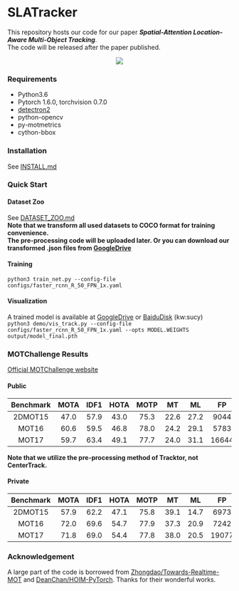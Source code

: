 # SLATracker
This repository hosts our code for our paper ***Spatial-Attention Location-Aware Multi-Object Tracking***.  
The code will be released after the paper published.  
<div align='center'/><img src='https://github.com/JunnHan/SLATracker/blob/main/assets/MOT17-03.gif' /></div>  

### Requirements
- Python3.6
- Pytorch 1.6.0, torchvision 0.7.0
- [detectron2](https://github.com/facebookresearch/detectron2)
- python-opencv
- py-motmetrics
- cython-bbox
### Installation
See [INSTALL.md](https://github.com/facebookresearch/detectron2/blob/master/INSTALL.md)
### Quick Start
#### Dataset Zoo
See [DATASET_ZOO.md](https://github.com/Zhongdao/Towards-Realtime-MOT/blob/master/DATASET_ZOO.md)  
**Note that we transform all used datasets to COCO format for training convenience.**  
**The pre-processing code will be uploaded later. Or you can download our transformed .json files from [GoogleDrive](https://drive.google.com/drive/folders/1bfaB9MRSyv_2AfmJYhu2WgiiMA2w8yje?usp=sharing)**
#### Training
`python3 train_net.py --config-file configs/faster_rcnn_R_50_FPN_1x.yaml`  
#### Visualization
A trained model is available at [GoogleDrive](https://drive.google.com/drive/folders/1bfaB9MRSyv_2AfmJYhu2WgiiMA2w8yje?usp=sharing) or [BaiduDisk](https://pan.baidu.com/s/126b0q2OI9Q9diDEvus3p4Q) (kw:sucy)  
`python3 demo/vis_track.py --config-file configs/faster_rcnn_R_50_FPN_1x.yaml --opts MODEL.WEIGHTS output/model_final.pth`
### MOTChallenge Results
[Official MOTChallenge website](https://motchallenge.net/)  
#### Public
Benchmark | MOTA | IDF1 | HOTA | MOTP | MT | ML | FP | FN | IDSw |
:-----:|:-----:|:-----:|:-----:|:-----:|:-----:|:-----:|:-----:|:-----:|:-----:|
2DMOT15 | 47.0 | 57.9 | 43.0 | 75.3 | 22.6 | 27.2 | 9044 | 22986 | 558 |
MOT16 | 60.6 | 59.5 | 46.8 | 78.0 | 24.2 | 29.1 | 5783 | 65469 | 643 |
MOT17 | 59.7 | 63.4 | 49.1 | 77.7 | 24.0 | 31.1 | 16644 | 209318 | 1647 |
**Note that we utilize the pre-processing method of Tracktor, not CenterTrack.**  
  
#### Private
Benchmark | MOTA | IDF1 | HOTA | MOTP | MT | ML | FP | FN | IDSw |
:-----:|:-----:|:-----:|:-----:|:-----:|:-----:|:-----:|:-----:|:-----:|:-----:|
2DMOT15 | 57.9 | 62.2 | 47.1 | 75.8 | 39.1 | 14.7 | 6973 | 18313 | 577 |
MOT16 | 72.0 | 69.6 | 54.7 | 77.9 | 37.3 | 20.9 | 7242 | 43147 | 740 |
MOT17 | 71.8 | 69.0 | 54.4 | 77.8 | 38.0 | 20.5 | 19077 | 137700 | 2493 |
### Acknowledgement
A large part of the code is borrowed from [Zhongdao/Towards-Realtime-MOT](https://github.com/Zhongdao/Towards-Realtime-MOT) and [DeanChan/HOIM-PyTorch](https://github.com/DeanChan/HOIM-PyTorch). Thanks for their wonderful works.
